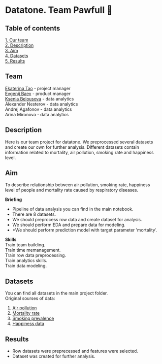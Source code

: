 # Datatone. Team Pawfull 🐾

## Table of contents
[1. Our team](https://github.com/ekaterinatao/datatone_Pawfull/tree/main/README.md#Team)   
[2. Description](https://github.com/ekaterinatao/datatone_Pawfull/tree/main/README.md#Description)   
[3. Aim](https://github.com/ekaterinatao/datatone_Pawfull/tree/main/README.md#Aim)  
[4. Datasets](https://github.com/ekaterinatao/datatone_Pawfull/tree/main/README.md#Datasets)  
[5. Results](https://github.com/ekaterinatao/datatone_Pawfull/tree/main/README.md#Results)  

## Team
[Ekaterina Tao](https://github.com/ekaterinatao) - project manager  
[Evgenij Baev](https://github.com/EugeneBaev-dsu4) - product manager  
[Ksenia Belousova](https://github.com/Kseniyabel) - data analytics  
Alexander Nesterov - data analytics  
Andrej Agafonov - data analytics  
Arina Mironova - data analytics  

## Description
Here is our team project for datatone. We preprocessed several datasets and create our own for further analysis. Different datasets contain information related to mortality, air pollution, smoking rate and happiness level.   

## Aim
To describe relationship between air pollution, smoking rate, happiness level of people and mortality rate caused by respiratory diseases.   

**Briefing**  
- Pipeline of data analysis you can find in the main notebook.  
- There are 8 datasets.
- We should preprocess row data and create dataset for analysis.
- We should perform EDA and prepare data for modeling.
- *We should perform prediction model with target parameter 'mortality'.  

**Skills**  
Train team building.    
Train time memanagement.   
Train row data preprocessing.  
Train analytics skills.   
Train data modeling.      

## Datasets
You can find all datasets in the main project folder.  
Original sourses of data:  
1. [Air pollution](https://sedac.ciesin.columbia.edu/data/set/aqdh-country-trends-major-air-pollutants-2003-2018)  
2. [Mortality rate](https://ourworldindata.org/grapher/respiratory-disease-death-rate)  
3. [Smoking prevalence](https://ourworldindata.org/smoking)  
4. [Happiness data](https://www.kaggle.com/datasets/unsdsn/world-happiness)  


## Results
- Row datasets were preprecessed and features were selected.  
- Dataset was created for further analysis.  